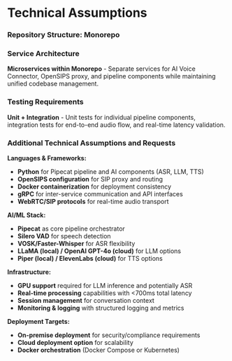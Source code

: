 # Technical Assumptions

### Repository Structure: **Monorepo**

### Service Architecture
**Microservices within Monorepo** - Separate services for AI Voice Connector, OpenSIPS proxy, and pipeline components while maintaining unified codebase management.

### Testing Requirements  
**Unit + Integration** - Unit tests for individual pipeline components, integration tests for end-to-end audio flow, and real-time latency validation.

### Additional Technical Assumptions and Requests

**Languages & Frameworks:**
- **Python** for Pipecat pipeline and AI components (ASR, LLM, TTS)
- **OpenSIPS configuration** for SIP proxy and routing
- **Docker containerization** for deployment consistency
- **gRPC** for inter-service communication and API interfaces
- **WebRTC/SIP protocols** for real-time audio transport

**AI/ML Stack:**
- **Pipecat** as core pipeline orchestrator  
- **Silero VAD** for speech detection
- **VOSK/Faster-Whisper** for ASR flexibility
- **LLaMA (local) / OpenAI GPT-4o (cloud)** for LLM options
- **Piper (local) / ElevenLabs (cloud)** for TTS options

**Infrastructure:**
- **GPU support** required for LLM inference and potentially ASR
- **Real-time processing** capabilities with <700ms total latency
- **Session management** for conversation context
- **Monitoring & logging** with structured logging and metrics

**Deployment Targets:**
- **On-premise deployment** for security/compliance requirements
- **Cloud deployment option** for scalability
- **Docker orchestration** (Docker Compose or Kubernetes)
